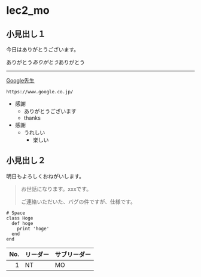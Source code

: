 # lec2_mo

## 小見出し１
今日はありがとうございます。

ありがとう*ありがとう*ありがとう
***
[Google先生](https://www.google.co.jp/)

    https://www.google.co.jp/

- 感謝
  - ありがとうございます
  - thanks
- 感謝
  - うれしい
    - 楽しい

## 小見出し２
明日もよろしくおねがいします。
> お世話になります。xxxです。
> 
> ご連絡いただいた、バグの件ですが、仕様です。

    # Space
    class Hoge
      def hoge
        print 'hoge'
      end
    end

|No.|リーダー|サブリーダー|
|--:|:--|:--|
|1|NT|MO|


